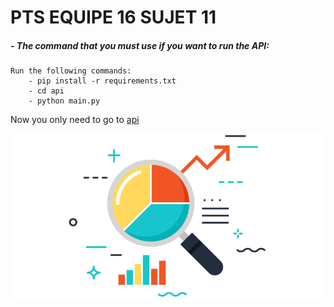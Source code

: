 # PTS EQUIPE 16 SUJET 11

##### - The command that you must use if you want to run the API:
    Run the following commands:
        - pip install -r requirements.txt
        - cd api
        - python main.py

Now you only need to go to [api](http://localhost:5000/v1/documentation)

![Hope you like it](https://github.com/Thanujan-Puvikaran/PTS_EQUIPE_16_SUJET_11/blob/main/images/cover.png?raw=false)